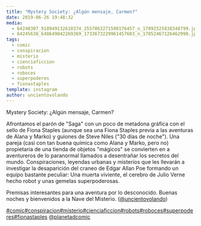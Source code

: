```yaml
---
title: "Mystery Society: ¿Algún mensaje, Carmen?"
date: 2019-06-26 19:48:32
media: 
  - 64248307_910949132618374_2557863271590176457_n_17892525838348799.jpg
  - 64245638_648649042269369_1733673229961457603_n_17852467126462990.jpg
tags: 
  - comic
  - conspiracion
  - misterio
  - cienciaficcion
  - robots
  - roboces
  - superpoderes
  - fionastaples
template: instagram
author: uncientovolando
---
```


Mystery Society: ¿Algún mensaje, Carmen?

Afrontamos el parón de "Saga" con un poco de metadona gráfica con el sello de Fiona Staples (aunque sea una Fiona Staples previa a las aventuras de Alana y Marko) y guiones de Steve Niles ("30 días de noche"). Una pareja (casi con tan buena química como Alana y Marko, pero no) propietaria de una tienda de objetos "mágicos" se convierten en a aventureros de lo paranormal llamados a desentrañar los secretos del mundo. Conspiraciones, leyendas urbanas y misterios que les llevarán a investigar la desaparición del craneo de Edgar Allan Poe formando un equipo bastante peculiar: Una muerta viviente, el cerebro de Julio Verne hecho robot y unas gemelas superpoderosas.

Premisas interesantes para una aventura por lo desconocido. Buenas noches y bienvenidos a la Nave del Misterio. ([@uncientovolando](https://instagram.com/uncientovolando))






[#comic](/tags/comic)[#conspiracion](/tags/conspiracion)[#misterio](/tags/misterio)[#cienciaficcion](/tags/cienciaficcion)[#robots](/tags/robots)[#roboces](/tags/roboces)[#superpoderes](/tags/superpoderes)[#fionastaples](/tags/fionastaples)
[@planetadcomic](https://instagram.com/planetadcomic)
